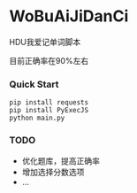 # WoBuAiJiDanCi

HDU我爱记单词脚本

目前正确率在90%左右

### Quick Start

```
pip install requests
pip install PyExecJS
python main.py
```

### TODO

- 优化题库，提高正确率
- 增加选择分数选项
- ...